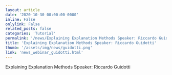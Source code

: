```yaml
---
layout: article
date: '2020-10-30 00:00:00-0000'
inline: False
onlylink: False
related_posts: false
categories: 'Tutorial'
permalink: '/news/Explaining Explanation Methods Speaker: Riccardo Guidotti'
title: 'Explaining Explanation Methods Speaker: Riccardo Guidotti'
thumb: '/assets/img/news/guidotti.png'
link: 'news_webinar_guidotti.html'
---
```

Explaining Explanation Methods Speaker: Riccardo Guidotti
